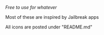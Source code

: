 *Free to use for whatever*


Most of these are inspired by Jailbreak apps

All icons are posted under "README.md"
